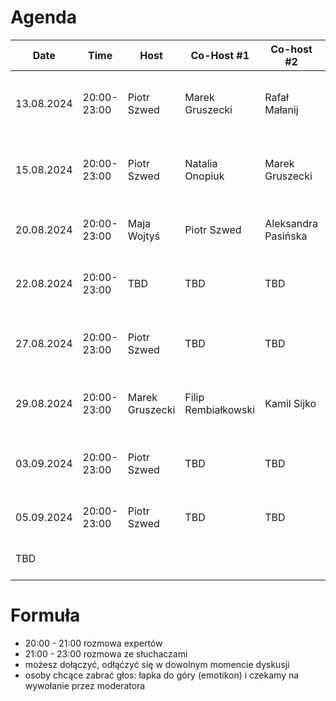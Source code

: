 # Agenda

| Date       | Time        | Host            | Co-Host #1          | Co-host #2          | Subject                                                                             |
|------------|-------------|-----------------|---------------------|---------------------|-------------------------------------------------------------------------------------|
| 13.08.2024 | 20:00-23:00 | Piotr Szwed     | Marek Gruszecki     | Rafał Małanij       | Wysokie zarobki w IT. Jak zarabiać 20k, 30k, 50k i 100k i więcej miesięcznie?       |
| 15.08.2024 | 20:00-23:00 | Piotr Szwed     | Natalia Onopiuk     | Marek Gruszecki     | Umowa o pracę? B2B? Spółka zoo? Kolektyw? Zalety, wady, co się najbardziej opłaca?  |
| 20.08.2024 | 20:00-23:00 | Maja Wojtyś     | Piotr Szwed         | Aleksandra Pasińska | Aspekty prawne wykorzystania AI w branżach twórczych.                               |
| 22.08.2024 | 20:00-23:00 | TBD             | TBD                 | TBD                 | Wypalenie zawodowe i "work-life balance". Zagrożenia.                               |
| 27.08.2024 | 20:00-23:00 | Piotr Szwed     | TBD                 | TBD                 | Kariera SRE, DevOps, Platform Engineering. Jak zacząć, jak się uczyć, jak rozwijać? |
| 29.08.2024 | 20:00-23:00 | Marek Gruszecki | Filip Rembiałkowski | Kamil Sijko         | Czy AI odbierze pracę inżynierom IT? Szanse i zagrożenia.                           |
| 03.09.2024 | 20:00-23:00 | Piotr Szwed     | TBD                 | TBD                 | Konsulting. Czym jest, z czym się wiąże, zarobki. Jak zostać Konsultantem?          |
| 05.09.2024 | 20:00-23:00 | Piotr Szwed     | TBD                 | TBD                 | Kolektyw IT? Zalety, wyzwania, praktyka.                                            |
| TBD        |             |                 |                     |                     | propozycje tematów i gości: pszwed@gmail.com                                        |

# Formuła

* 20:00 - 21:00 rozmowa expertów
* 21:00 - 23:00 rozmowa ze słuchaczami
* możesz dołączyć, odłąćzyć się w dowolnym momencie dyskusji
* osoby chcące zabrać głos: łapka do góry (emotikon) i czekamy na wywołanie przez moderatora
